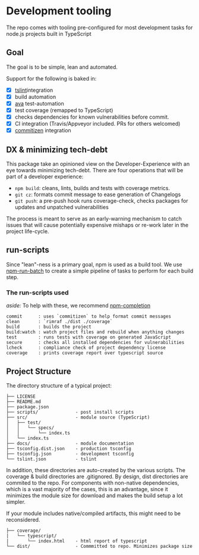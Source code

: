 # Development tooling

The repo comes with tooling pre-configured for most development tasks
for node.js projects built in TypeScript

## Goal

The goal is to be simple, lean and automated.

Support for the following is baked in:

- [x] [tslint](https://github.com/palantir/tslint)integration
- [x] build automation
- [x] [ava](https://github.com/avajs/ava) test-automation
- [x] test coverage (remapped to TypeScript)
- [x] checks dependencies for known vulnerabilities before commit.
- [x] CI integration (Travis/Appveyor included. PRs for others welcomed)
- [x] [commitizen](https://www.npmjs.com/package/commitizen) integration

## DX & minimizing tech-debt

This package take an opinioned view on the Developer-Experience with an eye towards minimizing tech-debt.
There are four operations that will be part of a developer experience:

- `npm build`: cleans, lints, builds and tests with coverage metrics.
- `git cz`: formats commit message to ease generation of Changelogs
- `git push`: a pre-push hook runs coverage-check, checks packages for updates and unpatched vulnerabilities

The process is meant to serve as an early-warning mechanism to catch issues that will cause potentially
expensive mishaps or re-work later in the project life-cycle.

## run-scripts

Since "lean"-ness is a primary goal, npm is used as a build tool.
We use [npm-run-batch](https://github.com/sramam/npm-run-batch) to create
a simple pipeline of tasks to perform for each build step.

### The run-scripts used

*aside:* To help with these, we recommend [npm-completion](https://docs.npmjs.com/cli/completion)

    commit      : uses `commitizen` to help format commit messages
    clean       : `rimraf ./dist ./coverage`
    build       : builds the project
    build:watch : watch project files and rebuild when anything changes
    test        : runs tests with coverage on generated JavaScript
    secure      : checks all installed dependencies for vulnerabilities
    lcheck      : compliance check of project dependency license
    coverage    : prints coverage report over typescript source

## Project Structure

The directory structure of a typical project:

    ├── LICENSE
    ├── README.md
    ├── package.json
    ├── scripts/              - post install scripts
    ├── src/                  - module source (TypeScript)
    │   ├── test/
    │   │   └── specs/
    │   │       └── index.ts
    │   └── index.ts
    ├── docs/                 - module documentation
    ├── tsconfig.dist.json    - production tsconfig
    ├── tsconfig.json         - development tsconfig
    └── tslint.json           - tslint

In addition, these directories are auto-created by the various scripts.
The coverage & build directories are .gitignored.
By design, dist directories are commited to the repo. For components
with non-native dependencies, which is a vast majority of the cases,
this is an advantage, since it minimizes the module size for download
and makes the build setup a lot simpler.

If your module includes native/compiled artifacts, this might need to be
reconsidered.

    ├── coverage/
    |   └── typescript/
    |       └── index.html    - html report of typescript
    └── dist/                 - Commmitted to repo. Minimizes package size
